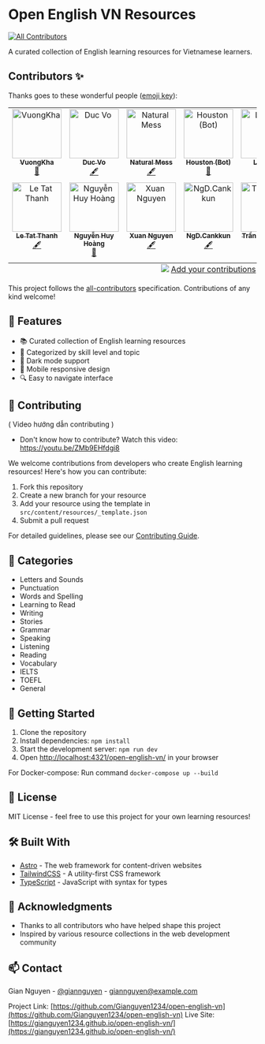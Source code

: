 # Open English VN Resources
<!-- ALL-CONTRIBUTORS-BADGE:START - Do not remove or modify this section -->
[![All Contributors](https://img.shields.io/badge/all_contributors-14-orange.svg?style=flat-square)](#contributors-)
<!-- ALL-CONTRIBUTORS-BADGE:END -->

A curated collection of English learning resources for Vietnamese learners.

## Contributors ✨

Thanks goes to these wonderful people ([emoji key](https://allcontributors.org/docs/en/emoji-key)):

<!-- ALL-CONTRIBUTORS-LIST:START - Do not remove or modify this section -->
<!-- prettier-ignore-start -->
<!-- markdownlint-disable -->
<table>
  <tbody>
    <tr>
      <td align="center" valign="top" width="14.28%"><a href="https://github.com/VuongKha"><img src="https://avatars.githubusercontent.com/u/182387157?v=4?s=100" width="100px;" alt="VuongKha"/><br /><sub><b>VuongKha</b></sub></a><br /><a href="https://github.com/Gianguyen1234/open-english-vn/commits?author=VuongKha" title="Documentation">📖</a></td>
      <td align="center" valign="top" width="14.28%"><a href="https://www.linkedin.com/in/vovanduc"><img src="https://avatars.githubusercontent.com/u/3851842?v=4?s=100" width="100px;" alt="Duc Vo"/><br /><sub><b>Duc Vo</b></sub></a><br /><a href="#content-vovanduc" title="Content">🖋</a></td>
      <td align="center" valign="top" width="14.28%"><a href="https://github.com/natural-mess"><img src="https://avatars.githubusercontent.com/u/37369211?v=4?s=100" width="100px;" alt="Natural Mess"/><br /><sub><b>Natural Mess</b></sub></a><br /><a href="#content-natural-mess" title="Content">🖋</a></td>
      <td align="center" valign="top" width="14.28%"><a href="https://astro.build/"><img src="https://avatars.githubusercontent.com/u/108291165?v=4?s=100" width="100px;" alt="Houston (Bot)"/><br /><sub><b>Houston (Bot)</b></sub></a><br /><a href="https://github.com/Gianguyen1234/open-english-vn/commits?author=astrobot-houston" title="Documentation">📖</a></td>
      <td align="center" valign="top" width="14.28%"><a href="https://github.com/Lupu29"><img src="https://avatars.githubusercontent.com/u/182874747?v=4?s=100" width="100px;" alt="Lupu29"/><br /><sub><b>Lupu29</b></sub></a><br /><a href="#content-Lupu29" title="Content">🖋</a></td>
      <td align="center" valign="top" width="14.28%"><a href="https://harrypage.hashnode.dev/"><img src="https://avatars.githubusercontent.com/u/112406680?v=4?s=100" width="100px;" alt="Holy_Dev"/><br /><sub><b>Holy_Dev</b></sub></a><br /><a href="https://github.com/Gianguyen1234/open-english-vn/commits?author=Gianguyen1234" title="Code">💻</a> <a href="https://github.com/Gianguyen1234/open-english-vn/commits?author=Gianguyen1234" title="Documentation">📖</a> <a href="#question-Gianguyen1234" title="Answering Questions">💬</a> <a href="https://github.com/Gianguyen1234/open-english-vn/pulls?q=is%3Apr+reviewed-by%3AGianguyen1234" title="Reviewed Pull Requests">👀</a> <a href="#tutorial-Gianguyen1234" title="Tutorials">✅</a></td>
      <td align="center" valign="top" width="14.28%"><a href="https://github.com/vinhsang7410"><img src="https://avatars.githubusercontent.com/u/36439454?v=4?s=100" width="100px;" alt="vinhsang7410"/><br /><sub><b>vinhsang7410</b></sub></a><br /><a href="#infra-vinhsang7410" title="Infrastructure (Hosting, Build-Tools, etc)">🚇</a></td>
    </tr>
    <tr>
      <td align="center" valign="top" width="14.28%"><a href="https://github.com/Paxle86"><img src="https://avatars.githubusercontent.com/u/57349163?v=4?s=100" width="100px;" alt="Le Tat Thanh"/><br /><sub><b>Le Tat Thanh</b></sub></a><br /><a href="#content-Paxle86" title="Content">🖋</a></td>
      <td align="center" valign="top" width="14.28%"><a href="https://github.com/Hoang-Nguyen-Huy"><img src="https://avatars.githubusercontent.com/u/121879570?v=4?s=100" width="100px;" alt="Nguyễn Huy Hoàng"/><br /><sub><b>Nguyễn Huy Hoàng</b></sub></a><br /><a href="https://github.com/Gianguyen1234/open-english-vn/commits?author=Hoang-Nguyen-Huy" title="Documentation">📖</a></td>
      <td align="center" valign="top" width="14.28%"><a href="https://nguyenthanhxuan.name.vn/"><img src="https://avatars.githubusercontent.com/u/2492355?v=4?s=100" width="100px;" alt="Xuan Nguyen"/><br /><sub><b>Xuan Nguyen</b></sub></a><br /><a href="#content-nguyenthanhxuan" title="Content">🖋</a></td>
      <td align="center" valign="top" width="14.28%"><a href="https://cray7.netlify.app/"><img src="https://avatars.githubusercontent.com/u/70331512?v=4?s=100" width="100px;" alt="NgD.Cankkun"/><br /><sub><b>NgD.Cankkun</b></sub></a><br /><a href="#content-YarC7" title="Content">🖋</a></td>
      <td align="center" valign="top" width="14.28%"><a href="https://github.com/GiapKun"><img src="https://avatars.githubusercontent.com/u/133072403?v=4?s=100" width="100px;" alt="Trần Đình Giáp"/><br /><sub><b>Trần Đình Giáp</b></sub></a><br /><a href="#content-GiapKun" title="Content">🖋</a></td>
      <td align="center" valign="top" width="14.28%"><a href="https://github.com/minhbka"><img src="https://avatars.githubusercontent.com/u/22513525?v=4?s=100" width="100px;" alt="PHAN VAN MINH"/><br /><sub><b>PHAN VAN MINH</b></sub></a><br /><a href="#content-minhbka" title="Content">🖋</a></td>
      <td align="center" valign="top" width="14.28%"><a href="https://github.com/kitajima2910"><img src="https://avatars.githubusercontent.com/u/50172777?v=4?s=100" width="100px;" alt="Phạm Xuân Hoài"/><br /><sub><b>Phạm Xuân Hoài</b></sub></a><br /><a href="#content-kitajima2910" title="Content">🖋</a></td>
    </tr>
  </tbody>
  <tfoot>
    <tr>
      <td align="center" size="13px" colspan="7">
        <img src="https://raw.githubusercontent.com/all-contributors/all-contributors-cli/1b8533af435da9854653492b1327a23a4dbd0a10/assets/logo-small.svg">
          <a href="https://all-contributors.js.org/docs/en/bot/usage">Add your contributions</a>
        </img>
      </td>
    </tr>
  </tfoot>
</table>

<!-- markdownlint-restore -->
<!-- prettier-ignore-end -->

<!-- ALL-CONTRIBUTORS-LIST:END -->

This project follows the [all-contributors](https://github.com/all-contributors/all-contributors) specification. Contributions of any kind welcome!

## 🌟 Features

- 📚 Curated collection of English learning resources
- 🎯 Categorized by skill level and topic
- 🌙 Dark mode support
- 📱 Mobile responsive design
- 🔍 Easy to navigate interface

## 🤝 Contributing
( Video hướng dẫn contributing )
- Don't know how to contribute? Watch this video: https://youtu.be/ZMb9EHfdgi8
  
We welcome contributions from developers who create English learning resources! Here's how you can contribute:

1. Fork this repository
2. Create a new branch for your resource
3. Add your resource using the template in `src/content/resources/_template.json`
4. Submit a pull request

For detailed guidelines, please see our [Contributing Guide](CONTRIBUTING.md).

## 📖 Categories  

- Letters and Sounds  
- Punctuation  
- Words and Spelling  
- Learning to Read  
- Writing  
- Stories  
- Grammar  
- Speaking  
- Listening  
- Reading  
- Vocabulary  
- IELTS  
- TOEFL  
- General  

## 🚀 Getting Started

1. Clone the repository
2. Install dependencies: `npm install`
3. Start the development server: `npm run dev`
4. Open [http://localhost:4321/open-english-vn/](http://localhost:4321/open-english-vn/) in your browser

For Docker-compose: Run command `docker-compose up --build`

## 📝 License

MIT License - feel free to use this project for your own learning resources!

## 🛠️ Built With

- [Astro](https://astro.build) - The web framework for content-driven websites
- [TailwindCSS](https://tailwindcss.com) - A utility-first CSS framework
- [TypeScript](https://www.typescriptlang.org) - JavaScript with syntax for types

## 🙏 Acknowledgments

- Thanks to all contributors who have helped shape this project
- Inspired by various resource collections in the web development community


## 📫 Contact

Gian Nguyen - [@giannguyen](https://twitter.com/giannguyen) - giannguyen@example.com

Project Link: [https://github.com/Gianguyen1234/open-english-vn](https://github.com/Gianguyen1234/open-english-vn)
Live Site: [https://gianguyen1234.github.io/open-english-vn/](https://gianguyen1234.github.io/open-english-vn/)
